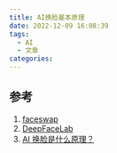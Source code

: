 ```yaml
---
title: AI换脸基本原理
date: 2022-12-09 16:08:39
tags:
  - AI
  - 文章
categories:
---
```

## 参考
1. [faceswap](https://github.com/deepfakes/faceswap)
2. [DeepFaceLab](https://github.com/iperov/DeepFaceLab)
3. [AI 换脸是什么原理？](https://www.zhihu.com/question/308193404)